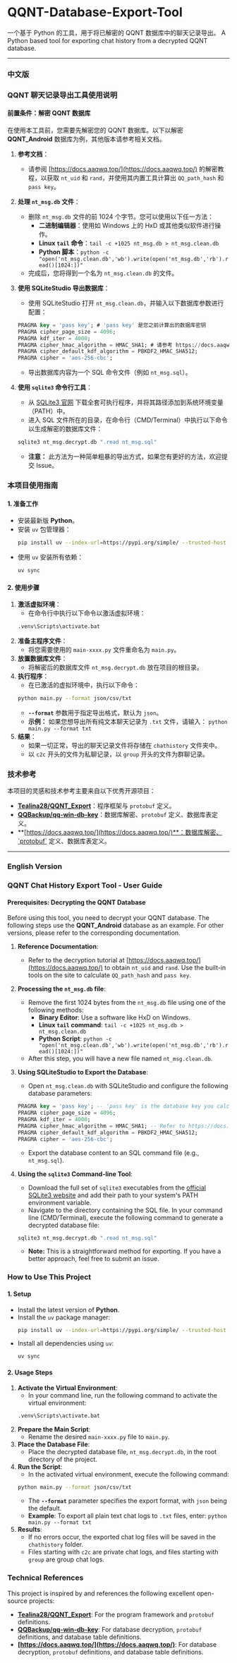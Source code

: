 # QQNT-Database-Export-Tool
一个基于 Python 的工具，用于将已解密的 QQNT 数据库中的聊天记录导出。
A Python based tool for exporting chat history from a decrypted QQNT database.

-----

### 中文版

### QQNT 聊天记录导出工具使用说明

#### 前置条件：解密 QQNT 数据库

在使用本工具前，您需要先解密您的 QQNT 数据库。以下以解密 **QQNT\_Android** 数据库为例，其他版本请参考相关文档。

1.  **参考文档**：

      * 请参阅 [https://docs.aaqwq.top/](https://docs.aaqwq.top/) 的解密教程，以获取 `nt_uid` 和 `rand`，并使用其内置工具计算出 `QQ_path_hash` 和 `pass key`。

2.  **处理 `nt_msg.db` 文件**：

      * 删除 `nt_msg.db` 文件的前 1024 个字节。您可以使用以下任一方法：
          * **二进制编辑器**：使用如 Windows 上的 HxD 或其他类似软件进行操作。
          * **Linux `tail` 命令**：`tail -c +1025 nt_msg.db > nt_msg.clean.db`
          * **Python 脚本**：`python -c "open('nt_msg.clean.db','wb').write(open('nt_msg.db','rb').read()[1024:])"`
      * 完成后，您将得到一个名为 `nt_msg.clean.db` 的文件。

3.  **使用 SQLiteStudio 导出数据库**：

      * 使用 SQLiteStudio 打开 `nt_msg.clean.db`，并输入以下数据库参数进行配置：

    <!-- end list -->

    ```sql
    PRAGMA key = 'pass key'; # 'pass key' 是您之前计算出的数据库密钥
    PRAGMA cipher_page_size = 4096;
    PRAGMA kdf_iter = 4000;
    PRAGMA cipher_hmac_algorithm = HMAC_SHA1; # 请参考 https://docs.aaqwq.top/ 按照实际情况填写
    PRAGMA cipher_default_kdf_algorithm = PBKDF2_HMAC_SHA512;
    PRAGMA cipher = 'aes-256-cbc';
    ```

      * 导出数据库内容为一个 SQL 命令文件（例如 `nt_msg.sql`）。

4.  **使用 `sqlite3` 命令行工具**：

      * 从 [SQLite3 官网](https://www.sqlite.org/download.html) 下载全套可执行程序，并将其路径添加到系统环境变量（PATH）中。
      * 进入 SQL 文件所在的目录，在命令行（CMD/Terminal）中执行以下命令以生成解密的数据库文件：

    <!-- end list -->

    ```bash
    sqlite3 nt_msg.decrypt.db ".read nt_msg.sql"
    ```

      * **注意：** 此方法为一种简单粗暴的导出方式，如果您有更好的方法，欢迎提交 Issue。

### 本项目使用指南

#### 1\. 准备工作

  * 安装最新版 **Python**。
  * 安装 `uv` 包管理器：
    ```bash
    pip install uv --index-url=https://pypi.org/simple/ --trusted-host pypi.org
    ```
  * 使用 `uv` 安装所有依赖：
    ```bash
    uv sync
    ```

#### 2\. 使用步骤

1.  **激活虚拟环境**：
      * 在命令行中执行以下命令以激活虚拟环境：
    <!-- end list -->
    ```bash
    .venv\Scripts\activate.bat
    ```
2.  **准备主程序文件**：
      * 将您需要使用的 `main-xxxx.py` 文件重命名为 `main.py`。
3.  **放置数据库文件**：
      * 将解密后的数据库文件 `nt_msg.decrypt.db` 放在项目的根目录。
4.  **执行程序**：
      * 在已激活的虚拟环境中，执行以下命令：
    <!-- end list -->
    ```bash
    python main.py --format json/csv/txt
    ```
      * **`--format`** 参数用于指定导出格式，默认为 `json`。
      * **示例：** 如果您想导出所有纯文本聊天记录为 `.txt` 文件，请输入：
        `python main.py --format txt`
5.  **结果**：
      * 如果一切正常，导出的聊天记录文件将存储在 `chathistory` 文件夹中。
      * 以 `c2c` 开头的文件为私聊记录，以 `group` 开头的文件为群聊记录。

### 技术参考

本项目的灵感和技术参考主要来自以下优秀开源项目：

  * **[Tealina28/QQNT\_Export](https://github.com/Tealina28/QQNT_Export?tab=readme-ov-file)**：程序框架与 `protobuf` 定义。
  * **[QQBackup/qq-win-db-key](https://github.com/QQBackup/qq-win-db-key)**：数据库解密、`protobuf` 定义、数据库表定义。
  * **[https://docs.aaqwq.top/](https://docs.aaqwq.top/)**：数据库解密、`protobuf` 定义、数据库表定义。

-----

### English Version

### QQNT Chat History Export Tool - User Guide

#### Prerequisites: Decrypting the QQNT Database

Before using this tool, you need to decrypt your QQNT database. The following steps use the **QQNT\_Android** database as an example. For other versions, please refer to the corresponding documentation.

1.  **Reference Documentation**:

      * Refer to the decryption tutorial at [https://docs.aaqwq.top/](https://docs.aaqwq.top/) to obtain `nt_uid` and `rand`. Use the built-in tools on the site to calculate `QQ_path_hash` and `pass key`.

2.  **Processing the `nt_msg.db` file**:

      * Remove the first 1024 bytes from the `nt_msg.db` file using one of the following methods:
          * **Binary Editor**: Use a software like HxD on Windows.
          * **Linux `tail` command**: `tail -c +1025 nt_msg.db > nt_msg.clean.db`
          * **Python Script**: `python -c "open('nt_msg.clean.db','wb').write(open('nt_msg.db','rb').read()[1024:])"`
      * After this step, you will have a new file named `nt_msg.clean.db`.

3.  **Using SQLiteStudio to Export the Database**:

      * Open `nt_msg.clean.db` with SQLiteStudio and configure the following database parameters:

    <!-- end list -->

    ```sql
    PRAGMA key = 'pass key'; -- 'pass key' is the database key you calculated earlier
    PRAGMA cipher_page_size = 4096;
    PRAGMA kdf_iter = 4000;
    PRAGMA cipher_hmac_algorithm = HMAC_SHA1; -- Refer to https://docs.aaqwq.top/ and adjust as needed
    PRAGMA cipher_default_kdf_algorithm = PBKDF2_HMAC_SHA512;
    PRAGMA cipher = 'aes-256-cbc';
    ```

      * Export the database content to an SQL command file (e.g., `nt_msg.sql`).

4.  **Using the `sqlite3` Command-line Tool**:

      * Download the full set of `sqlite3` executables from the [official SQLite3 website](https://www.sqlite.org/download.html) and add their path to your system's PATH environment variable.
      * Navigate to the directory containing the SQL file. In your command line (CMD/Terminal), execute the following command to generate a decrypted database file:

    <!-- end list -->

    ```bash
    sqlite3 nt_msg.decrypt.db ".read nt_msg.sql"
    ```

      * **Note:** This is a straightforward method for exporting. If you have a better approach, feel free to submit an issue.

### How to Use This Project

#### 1\. Setup

  * Install the latest version of **Python**.
  * Install the `uv` package manager:
    ```bash
    pip install uv --index-url=https://pypi.org/simple/ --trusted-host pypi.org
    ```
  * Install all dependencies using `uv`:
    ```bash
    uv sync
    ```

#### 2\. Usage Steps

1.  **Activate the Virtual Environment**:
      * In your command line, run the following command to activate the virtual environment:
    <!-- end list -->
    ```bash
    .venv\Scripts\activate.bat
    ```
2.  **Prepare the Main Script**:
      * Rename the desired `main-xxxx.py` file to `main.py`.
3.  **Place the Database File**:
      * Place the decrypted database file, `nt_msg.decrypt.db`, in the root directory of the project.
4.  **Run the Script**:
      * In the activated virtual environment, execute the following command:
    <!-- end list -->
    ```bash
    python main.py --format json/csv/txt
    ```
      * The **`--format`** parameter specifies the export format, with `json` being the default.
      * **Example**: To export all plain text chat logs to `.txt` files, enter:
        `python main.py --format txt`
5.  **Results**:
      * If no errors occur, the exported chat log files will be saved in the `chathistory` folder.
      * Files starting with `c2c` are private chat logs, and files starting with `group` are group chat logs.

### Technical References

This project is inspired by and references the following excellent open-source projects:

  * **[Tealina28/QQNT\_Export](https://github.com/Tealina28/QQNT_Export?tab=readme-ov-file)**: For the program framework and `protobuf` definitions.
  * **[QQBackup/qq-win-db-key](https://github.com/QQBackup/qq-win-db-key)**: For database decryption, `protobuf` definitions, and database table definitions.
  * **[https://docs.aaqwq.top/](https://docs.aaqwq.top/)**: For database decryption, `protobuf` definitions, and database table definitions.
